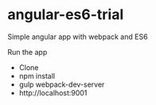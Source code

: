 # angular-es6-trial
Simple angular app with webpack and ES6

Run the app
- Clone
- npm install
- gulp webpack-dev-server
- http://localhost:9001
